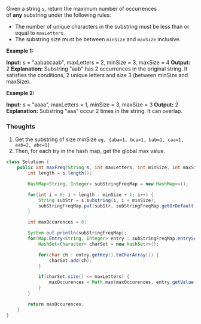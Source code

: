 Given a string `s`, return the maximum number of occurrences of **any** substring under the following rules:

- The number of unique characters in the substring must be less than or equal to `maxLetters`.
- The substring size must be between `minSize` and `maxSize` inclusive.

**Example 1:**

**Input:** s = "aababcaab", maxLetters = 2, minSize = 3, maxSize = 4
**Output:** 2
**Explanation:** Substring "aab" has 2 occurrences in the original string.
It satisfies the conditions, 2 unique letters and size 3 (between minSize and maxSize).

**Example 2:**

**Input:** s = "aaaa", maxLetters = 1, minSize = 3, maxSize = 3
**Output:** 2
**Explanation:** Substring "aaa" occur 2 times in the string. It can overlap.

### Thoughts

1. Get the substring of size minSize `eg, {aba=1, bca=1, bab=1, caa=1, aab=2, abc=1}`
2. Then, for each try in the hash map, get the global max value. 

```java
class Solution {
    public int maxFreq(String s, int maxLetters, int minSize, int maxSize) {
        int length = s.length();

        HashMap<String, Integer> subStringFreqMap = new HashMap<>();

        for(int i = 0; i < length - minSize + 1; i++) {
            String subStr = s.substring(i, i + minSize);
            subStringFreqMap.put(subStr, subStringFreqMap.getOrDefault(subStr, 0) + 1);
        }

        int maxOccurences = 0;

        System.out.println(subStringFreqMap);
        for(Map.Entry<String, Integer> entry : subStringFreqMap.entrySet()) {
            HashSet<Character> charSet = new HashSet<>();

            for(char ch : entry.getKey().toCharArray()) {
                charSet.add(ch);
            }

            if(charSet.size() <= maxLetters) {
                maxOccurences = Math.max(maxOccurences, entry.getValue());
            }
        }

        return maxOccurences;
    }
}
```

